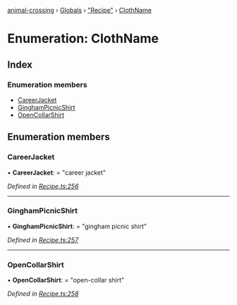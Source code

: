 [animal-crossing](../README.md) › [Globals](../globals.md) › ["Recipe"](../modules/_recipe_.md) › [ClothName](_recipe_.clothname.md)

# Enumeration: ClothName

## Index

### Enumeration members

* [CareerJacket](_recipe_.clothname.md#careerjacket)
* [GinghamPicnicShirt](_recipe_.clothname.md#ginghampicnicshirt)
* [OpenCollarShirt](_recipe_.clothname.md#opencollarshirt)

## Enumeration members

###  CareerJacket

• **CareerJacket**: = "career jacket"

*Defined in [Recipe.ts:256](https://github.com/Norviah/animal-crossing/blob/6476932/module/types/Recipe.ts#L256)*

___

###  GinghamPicnicShirt

• **GinghamPicnicShirt**: = "gingham picnic shirt"

*Defined in [Recipe.ts:257](https://github.com/Norviah/animal-crossing/blob/6476932/module/types/Recipe.ts#L257)*

___

###  OpenCollarShirt

• **OpenCollarShirt**: = "open-collar shirt"

*Defined in [Recipe.ts:258](https://github.com/Norviah/animal-crossing/blob/6476932/module/types/Recipe.ts#L258)*
